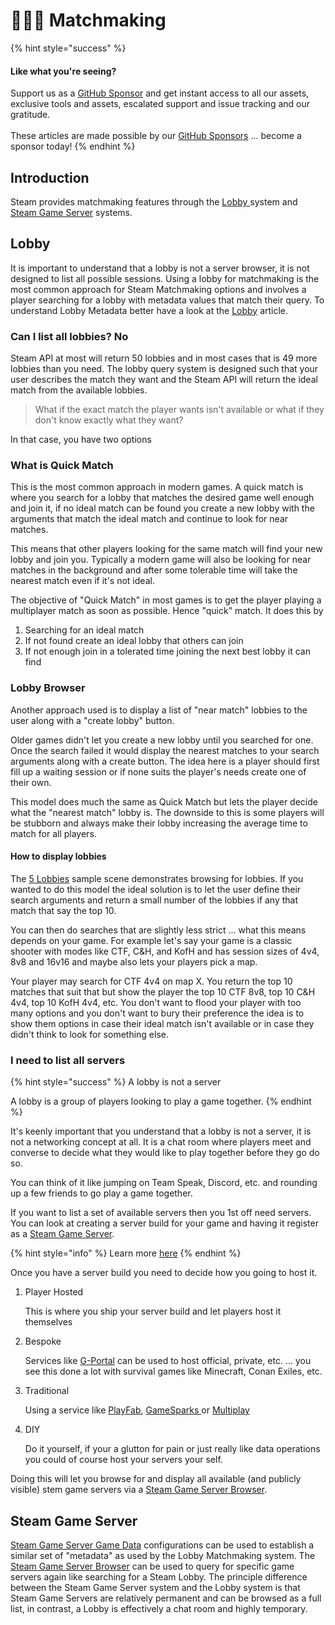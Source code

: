 # 🧑🤝🧑 Matchmaking

{% hint style="success" %}
#### Like what you're seeing?

Support us as a [GitHub Sponsor](../../../../become-a-sponsor/) and get instant access to all our assets, exclusive tools and assets, escalated support and issue tracking and our gratitude.\
\
These articles are made possible by our [GitHub Sponsors](../../../../become-a-sponsor/) ... become a sponsor today!
{% endhint %}

## &#x20;Introduction

Steam provides matchmaking features through the [Lobby ](matchmaking-tools.md)system and [Steam Game Server](game-server-browser/) systems.

## Lobby

It is important to understand that a lobby is not a server browser, it is not designed to list all possible sessions. Using a lobby for matchmaking is the most common approach for Steam Matchmaking options and involves a player searching for a lobby with metadata values that match their query. To understand Lobby Metadata better have a look at the [Lobby](matchmaking-tools.md) article.

### Can I list all lobbies? No

Steam API at most will return 50 lobbies and in most cases that is 49 more lobbies than you need. The lobby query system is designed such that your user describes the match they want and the Steam API will return the ideal match from the available lobbies.

> What if the exact match the player wants isn't available or what if they don't know exactly what they want?

In that case, you have two options

### What is Quick Match

This is the most common approach in modern games. A quick match is where you search for a lobby that matches the desired game well enough and join it, if no ideal match can be found you create a new lobby with the arguments that match the ideal match and continue to look for near matches.

This means that other players looking for the same match will find your new lobby and join you. Typically a modern game will also be looking for near matches in the background and after some tolerable time will take the nearest match even if it's not ideal.

The objective of "Quick Match" in most games is to get the player playing a multiplayer match as soon as possible. Hence "quick" match. It does this by&#x20;

1. Searching for an ideal match
2. If not found create an ideal lobby that others can join
3. If not enough join in a tolerated time joining the next best lobby it can find

### Lobby Browser

Another approach used is to display a list of "near match" lobbies to the user along with a "create lobby" button.

Older games didn't let you create a new lobby until you searched for one. Once the search failed it would display the nearest matches to your search arguments along with a create button. The idea here is a player should first fill up a waiting session or if none suits the player's needs create one of their own.

This model does much the same as Quick Match but lets the player decide what the "nearest match" lobby is. The downside to this is some players will be stubborn and always make their lobby increasing the average time to match for all players.

#### How to display lobbies

The [5 Lobbies](../../../../heathens-toolkit-for-steamworks-sdk/unity/sample-scenes/lobby/) sample scene demonstrates browsing for lobbies. If you wanted to do this model the ideal solution is to let the user define their search arguments and return a small number of the lobbies if any that match that say the top 10.&#x20;

You can then do searches that are slightly less strict ... what this means depends on your game. For example let's say your game is a classic shooter with modes like CTF, C\&H, and KofH and has session sizes of 4v4, 8v8 and 16v16 and maybe also lets your players pick a map.

Your player may search for CTF 4v4 on map X. You return the top 10 matches that suit that but show the player the top 10 CTF 8v8, top 10 C\&H 4v4, top 10 KofH 4v4, etc. You don't want to flood your player with too many options and you don't want to bury their preference the idea is to show them options in case their ideal match isn't available or in case they didn't think to look for something else.

### I need to list all servers

{% hint style="success" %}
A lobby is not a server

A lobby is a group of players looking to play a game together.
{% endhint %}

It's keenly important that you understand that a lobby is not a server, it is not a networking concept at all. It is a chat room where players meet and converse to decide what they would like to play together before they go do so.

You can think of it like jumping on Team Speak, Discord, etc. and rounding up a few friends to go play a game together.

If you want to list a set of available servers then you 1st off need servers. You can look at creating a server build for your game and having it register as a [Steam Game Server](game-server-browser/).

{% hint style="info" %}
Learn more [here](game-server-browser/)
{% endhint %}

Once you have a server build you need to decide how you going to host it.

1.  Player Hosted

    This is where you ship your server build and let players host it themselves
2.  Bespoke

    Services like [G-Portal](https://www.g-portal.com/) can be used to host official, private, etc. ... you see this done a lot with survival games like Minecraft, Conan Exiles, etc.
3.  Traditional

    Using a service like [PlayFab](https://playfab.com/), [GameSparks ](https://www.gamesparks.com/)or [Multiplay](https://unity.com/products/multiplay)
4.  DIY

    Do it yourself, if your a glutton for pain or just really like data operations you could of course host your servers your self.

Doing this will let you browse for and display all available (and publicly visible) stem game servers via a [Steam Game Server Browser](../../../../heathens-toolkit-for-steamworks-sdk/unity/components/game-server-browser-manager.md).

## Steam Game Server

[Steam Game Server Game Data](../../../../heathens-toolkit-for-steamworks-sdk/unity/scriptable-objects/steam-settings/game-server.md#gamedata) configurations can be used to establish a similar set of "metadata" as used by the Lobby Matchmaking system. The [Steam Game Server Browser](../../../../heathens-toolkit-for-steamworks-sdk/unity/components/game-server-browser-manager.md) can be used to query for specific game servers again like searching for a Steam Lobby. The principle difference between the Steam Game Server system and the Lobby system is that Steam Game Servers are relatively permanent and can be browsed as a full list, in contrast, a Lobby is effectively a chat room and highly temporary.&#x20;
